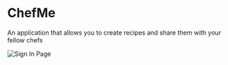 # ChefMe
An application that allows you to create recipes and share them with your fellow chefs

![Sign In Page](https://wireframepro.mockflow.com/editor.jsp?editor=on&publicid=M04a2af2b75e56cb3ff5911013e96d5611586298813540&perm=Create&projectid=M83aa7bf24549bcbff902557a3b7f37151586298857798&ptitle=ChefMe&bgcolor=white&category=bootstrap4#/page/cf06334064b34324a30b591efd472131)